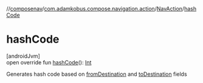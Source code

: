 //[composenav](../../../index.md)/[com.adamkobus.compose.navigation.action](../index.md)/[NavAction](index.md)/[hashCode](hash-code.md)

# hashCode

[androidJvm]\
open override fun [hashCode](hash-code.md)(): [Int](https://kotlinlang.org/api/latest/jvm/stdlib/kotlin/-int/index.html)

Generates hash code based on [fromDestination](from-destination.md) and [toDestination](to-destination.md) fields
